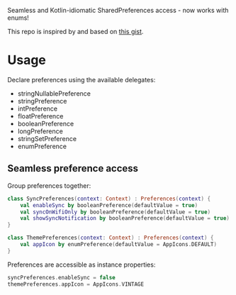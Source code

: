 Seamless and Kotlin-idiomatic SharedPreferences access - now works with enums!

This repo is inspired by and based on [this gist](https://gist.github.com/davidwhitman/b83e1744e8435a2c8cba262c1179f1a8).

# Usage

Declare preferences using the available delegates:
- stringNullablePreference
- stringPreference
- intPreference
- floatPreference
- booleanPreference
- longPreference
- stringSetPreference
- enumPreference

## Seamless preference access

Group preferences together:

```kotlin
class SyncPreferences(context: Context) : Preferences(context) {
    val enableSync by booleanPreference(defaultValue = true)
    val syncOnWifiOnly by booleanPreference(defaultValue = true)
    val showSyncNotification by booleanPreference(defaultValue = true)
}

class ThemePreferences(context: Context) : Preferences(context) {
    val appIcon by enumPreference(defaultValue = AppIcons.DEFAULT)
}
```

Preferences are accessible as instance properties:

```kotlin
syncPreferences.enableSync = false
themePreferences.appIcon = AppIcons.VINTAGE
```

